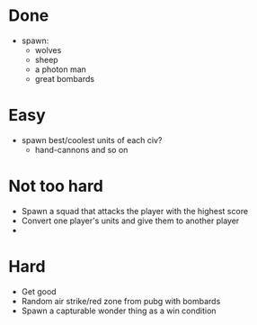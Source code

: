 # Done
* spawn:
  * wolves
  * sheep
  * a photon man
  * great bombards

# Easy
* spawn best/coolest units of each civ?
  * hand-cannons and so on
  


# Not too hard
* Spawn a squad that attacks the player with the highest score
* Convert one player's units and give them to another player
* 

# Hard
* Get good
* Random air strike/red zone from pubg with bombards
* Spawn a capturable wonder thing as a win condition